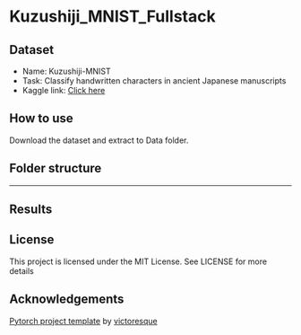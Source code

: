 # Kuzushiji_MNIST_Fullstack

## Dataset

- Name: Kuzushiji-MNIST
- Task: Classify handwritten characters in ancient Japanese manuscripts
- Kaggle link: [Click here](https://www.kaggle.com/datasets/anokas/kuzushiji)

## How to use

Download the dataset and extract to Data folder.

## Folder structure

---

## Results

## License

This project is licensed under the MIT License. See LICENSE for more details

## Acknowledgements

[Pytorch project template](https://github.com/victoresque/pytorch-template) by [victoresque](https://github.com/victoresque)
